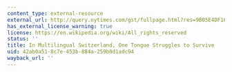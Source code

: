 ```yaml
---
content_type: external-resource
external_url: http://query.nytimes.com/gst/fullpage.html?res=9B05E4DF1638F93AA1575AC0A9669D8B63
has_external_license_warning: true
license: https://en.wikipedia.org/wiki/All_rights_reserved
status: ''
title: In Multilingual Switzerland, One Tongue Struggles to Survive
uid: 42ab0a51-8c7e-453b-884a-259b0d1adc94
wayback_url: ''
---
```

